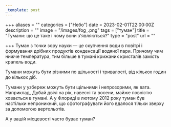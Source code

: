 ```yaml
---
_template: post
---
```





+++
aliases = ""
categories = ["Небо"]
date = 2023-02-01T22:00:00Z
description = ""
image = "/images/fog_.png"
tags = ["туман"]
title = "Тумани: що це таке і чому вони з'являються?"
type = "post"
url = ""

+++
Туман з точки зору науки — це скупчення води в повітрі і формування дрібних продуктів конденсації водяної пари. Причому чим нижче температура, тим більше в тумані крижаних кристалів замість крапель води.  
  
Тумани можуть бути різними по щільності і тривалості, від кількох годин до кількох діб.  
  
Тумани у узбереж можуть бути щільними і непрозорими, як вата. Наприклад, Дубай двічі на рік, навесні та восени, майже повністю ховається в тумані. А у Флориді в лютому 2012 року туман був настільки непроникний, що сфотографувати його вдалося тільки зверху за допомогою вертольотів.  
  
А у вашій місцевості часто буває туман?
